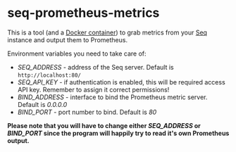 seq-prometheus-metrics
======================

This is a tool (and a [Docker container](https://hub.docker.com/repository/docker/smokserwis/seq-prometheus-metrics))
to grab metrics from your [Seq](https://datalust.co/seq)
instance and output them to Prometheus.

Environment variables you need to take care of:

* _SEQ_ADDRESS_ - address of the Seq server. Default is `http://localhost:80/`
* _SEQ_API_KEY_ - if authentication is enabled, this will be required access API key. Remember to assign it correct permissions!
* _BIND_ADDRESS_ - interface to bind the Prometheus metric server. Default is _0.0.0.0_
* _BIND_PORT_ - port number to bind. Default is _80_

**Please note that you will have to change either _SEQ_ADDRESS_ or _BIND_PORT_ since the program will happily try to read it's own Prometheus output.**
